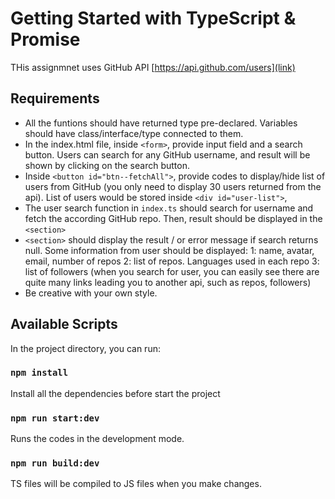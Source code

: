 # Getting Started with TypeScript & Promise

THis assignmnet uses GitHub API [https://api.github.com/users](link)

## Requirements

- All the funtions should have returned type pre-declared. Variables should have class/interface/type connected to them.
- In the index.html file, inside `<form>`, provide input field and a search button.
Users can search for any GitHub username, and result will be shown by clicking on
the search button.
- Inside `<button id="btn--fetchAll">`, provide codes to display/hide list of users
from GitHub (you only need to display 30 users returned from the api). List of users
would be stored inside `<div id="user-list">`,
- The user search function in `index.ts` should search for username and fetch the according GitHub repo. Then, result should be displayed in the `<section>`
- `<section>` should display the result / or error message if search returns null. Some information from user should be displayed:
1: name, avatar, email, number of repos
2: list of repos. Languages used in each repo
3: list of followers
(when you search for user, you can easily see there are quite many links leading you to another api, such as repos, followers)
- Be creative with your own style.

## Available Scripts

In the project directory, you can run:

### `npm install`

Install all the dependencies before start the project

### `npm run start:dev`

Runs the codes in the development mode.

### `npm run build:dev`

TS files will be compiled to JS files when you make changes.
